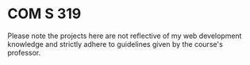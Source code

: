 # COM S 319
Please note the projects here are not reflective of my web development knowledge and strictly adhere to guidelines given by the course's professor.
